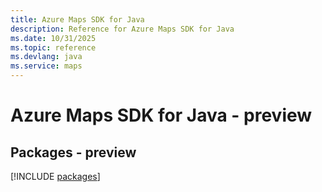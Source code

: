 ```yaml
---
title: Azure Maps SDK for Java
description: Reference for Azure Maps SDK for Java
ms.date: 10/31/2025
ms.topic: reference
ms.devlang: java
ms.service: maps
---
```

# Azure Maps SDK for Java - preview
## Packages - preview
[!INCLUDE [packages](maps-index.md)]